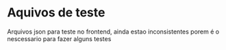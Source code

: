 # Aquivos de teste
Arquivos json para teste no frontend, ainda estao inconsistentes porem é o nescessario para fazer alguns testes
